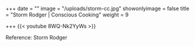 +++
date = ""
image = "/uploads/storm-cc.jpg"
showonlyimage = false
title = "Storm Rodger | Conscious Cooking"
weight = 9

+++
{{< youtube 8WQ-Nk2YyWs >}}

Reference: Storm Rodger
